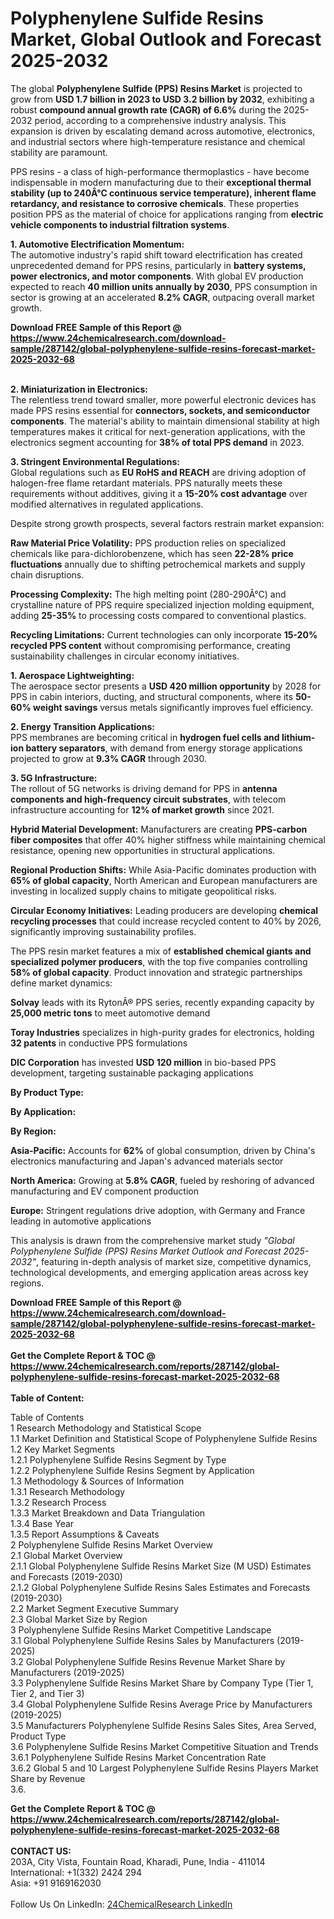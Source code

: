 <h1>Polyphenylene Sulfide Resins Market, Global Outlook and Forecast 2025-2032</h1><p>The global <strong>Polyphenylene Sulfide (PPS) Resins Market</strong> is projected to grow from <strong>USD 1.7 billion in 2023 to USD 3.2 billion by 2032</strong>, exhibiting a robust <strong>compound annual growth rate (CAGR) of 6.6%</strong> during the 2025-2032 period, according to a comprehensive industry analysis. This expansion is driven by escalating demand across automotive, electronics, and industrial sectors where high-temperature resistance and chemical stability are paramount.</p><p>PPS resins - a class of high-performance thermoplastics - have become indispensable in modern manufacturing due to their <strong>exceptional thermal stability (up to 240Â°C continuous service temperature), inherent flame retardancy, and resistance to corrosive chemicals</strong>. These properties position PPS as the material of choice for applications ranging from <strong>electric vehicle components to industrial filtration systems</strong>.</p><p><strong>1. Automotive Electrification Momentum:</strong><br>
The automotive industry's rapid shift toward electrification has created unprecedented demand for PPS resins, particularly in <strong>battery systems, power electronics, and motor components</strong>. With global EV production expected to reach <strong>40 million units annually by 2030</strong>, PPS consumption in sector is growing at an accelerated <strong>8.2% CAGR</strong>, outpacing overall market growth.</p><div><b>Download FREE Sample of this Report @ 
            <a href="https://www.24chemicalresearch.com/download-sample/287142/global-polyphenylene-sulfide-resins-forecast-market-2025-2032-68">
            https://www.24chemicalresearch.com/download-sample/287142/global-polyphenylene-sulfide-resins-forecast-market-2025-2032-68</a></b></div><br><p><strong>2. Miniaturization in Electronics:</strong><br>
The relentless trend toward smaller, more powerful electronic devices has made PPS resins essential for <strong>connectors, sockets, and semiconductor components</strong>. The material's ability to maintain dimensional stability at high temperatures makes it critical for next-generation applications, with the electronics segment accounting for <strong>38% of total PPS demand</strong> in 2023.</p><p><strong>3. Stringent Environmental Regulations:</strong><br>
Global regulations such as <strong>EU RoHS and REACH</strong> are driving adoption of halogen-free flame retardant materials. PPS naturally meets these requirements without additives, giving it a <strong>15-20% cost advantage</strong> over modified alternatives in regulated applications.</p><p>Despite strong growth prospects, several factors restrain market expansion:</p><p><strong>Raw Material Price Volatility:</strong> PPS production relies on specialized chemicals like para-dichlorobenzene, which has seen <strong>22-28% price fluctuations</strong> annually due to shifting petrochemical markets and supply chain disruptions.</p><p><strong>Processing Complexity:</strong> The high melting point (280-290Â°C) and crystalline nature of PPS require specialized injection molding equipment, adding <strong>25-35%</strong> to processing costs compared to conventional plastics.</p><p><strong>Recycling Limitations:</strong> Current technologies can only incorporate <strong>15-20% recycled PPS content</strong> without compromising performance, creating sustainability challenges in circular economy initiatives.</p><p><strong>1. Aerospace Lightweighting:</strong><br>
The aerospace sector presents a <strong>USD 420 million opportunity</strong> by 2028 for PPS in cabin interiors, ducting, and structural components, where its <strong>50-60% weight savings</strong> versus metals significantly improves fuel efficiency.</p><p><strong>2. Energy Transition Applications:</strong><br>
PPS membranes are becoming critical in <strong>hydrogen fuel cells and lithium-ion battery separators</strong>, with demand from energy storage applications projected to grow at <strong>9.3% CAGR</strong> through 2030.</p><p><strong>3. 5G Infrastructure:</strong><br>
The rollout of 5G networks is driving demand for PPS in <strong>antenna components and high-frequency circuit substrates</strong>, with telecom infrastructure accounting for <strong>12% of market growth</strong> since 2021.</p><p><strong>Hybrid Material Development:</strong> Manufacturers are creating <strong>PPS-carbon fiber composites</strong> that offer 40% higher stiffness while maintaining chemical resistance, opening new opportunities in structural applications.</p><p><strong>Regional Production Shifts:</strong> While Asia-Pacific dominates production with <strong>65% of global capacity</strong>, North American and European manufacturers are investing in localized supply chains to mitigate geopolitical risks.</p><p><strong>Circular Economy Initiatives:</strong> Leading producers are developing <strong>chemical recycling processes</strong> that could increase recycled content to 40% by 2026, significantly improving sustainability profiles.</p><p>The PPS resin market features a mix of <strong>established chemical giants and specialized polymer producers</strong>, with the top five companies controlling <strong>58% of global capacity</strong>. Product innovation and strategic partnerships define market dynamics:</p><p><strong>Solvay</strong> leads with its RytonÂ® PPS series, recently expanding capacity by <strong>25,000 metric tons</strong> to meet automotive demand</p><p><strong>Toray Industries</strong> specializes in high-purity grades for electronics, holding <strong>32 patents</strong> in conductive PPS formulations</p><p><strong>DIC Corporation</strong> has invested <strong>USD 120 million</strong> in bio-based PPS development, targeting sustainable packaging applications</p><p><strong>By Product Type:</strong></p><p><strong>By Application:</strong></p><p><strong>By Region:</strong></p><p><strong>Asia-Pacific:</strong> Accounts for <strong>62%</strong> of global consumption, driven by China's electronics manufacturing and Japan's advanced materials sector</p><p><strong>North America:</strong> Growing at <strong>5.8% CAGR</strong>, fueled by reshoring of advanced manufacturing and EV component production</p><p><strong>Europe:</strong> Stringent regulations drive adoption, with Germany and France leading in automotive applications</p><p>This analysis is drawn from the comprehensive market study <em>"Global Polyphenylene Sulfide (PPS) Resins Market Outlook and Forecast 2025-2032"</em>, featuring in-depth analysis of market size, competitive dynamics, technological developments, and emerging application areas across key regions.</p><div><b>Download FREE Sample of this Report @ 
            <a href="https://www.24chemicalresearch.com/download-sample/287142/global-polyphenylene-sulfide-resins-forecast-market-2025-2032-68">
            https://www.24chemicalresearch.com/download-sample/287142/global-polyphenylene-sulfide-resins-forecast-market-2025-2032-68</a></b></div><br><div><b>Get the Complete Report & TOC @ 
            <a href="https://www.24chemicalresearch.com/reports/287142/global-polyphenylene-sulfide-resins-forecast-market-2025-2032-68">
            https://www.24chemicalresearch.com/reports/287142/global-polyphenylene-sulfide-resins-forecast-market-2025-2032-68</a></b></div><br>
            <b>Table of Content:</b><p>Table of Contents<br />
1 Research Methodology and Statistical Scope<br />
1.1 Market Definition and Statistical Scope of Polyphenylene Sulfide Resins<br />
1.2 Key Market Segments<br />
1.2.1 Polyphenylene Sulfide Resins Segment by Type<br />
1.2.2 Polyphenylene Sulfide Resins Segment by Application<br />
1.3 Methodology & Sources of Information<br />
1.3.1 Research Methodology<br />
1.3.2 Research Process<br />
1.3.3 Market Breakdown and Data Triangulation<br />
1.3.4 Base Year<br />
1.3.5 Report Assumptions & Caveats<br />
2 Polyphenylene Sulfide Resins Market Overview<br />
2.1 Global Market Overview<br />
2.1.1 Global Polyphenylene Sulfide Resins Market Size (M USD) Estimates and Forecasts (2019-2030)<br />
2.1.2 Global Polyphenylene Sulfide Resins Sales Estimates and Forecasts (2019-2030)<br />
2.2 Market Segment Executive Summary<br />
2.3 Global Market Size by Region<br />
3 Polyphenylene Sulfide Resins Market Competitive Landscape<br />
3.1 Global Polyphenylene Sulfide Resins Sales by Manufacturers (2019-2025)<br />
3.2 Global Polyphenylene Sulfide Resins Revenue Market Share by Manufacturers (2019-2025)<br />
3.3 Polyphenylene Sulfide Resins Market Share by Company Type (Tier 1, Tier 2, and Tier 3)<br />
3.4 Global Polyphenylene Sulfide Resins Average Price by Manufacturers (2019-2025)<br />
3.5 Manufacturers Polyphenylene Sulfide Resins Sales Sites, Area Served, Product Type<br />
3.6 Polyphenylene Sulfide Resins Market Competitive Situation and Trends<br />
3.6.1 Polyphenylene Sulfide Resins Market Concentration Rate<br />
3.6.2 Global 5 and 10 Largest Polyphenylene Sulfide Resins Players Market Share by Revenue<br />
3.6.</p><div><b>Get the Complete Report & TOC @ 
            <a href="https://www.24chemicalresearch.com/reports/287142/global-polyphenylene-sulfide-resins-forecast-market-2025-2032-68">
            https://www.24chemicalresearch.com/reports/287142/global-polyphenylene-sulfide-resins-forecast-market-2025-2032-68</a></b></div><br><b>CONTACT US:</b><br>
            203A, City Vista, Fountain Road, Kharadi, Pune, India - 411014<br>
            International: +1(332) 2424 294<br>
            Asia: +91 9169162030 <br><br>
            Follow Us On LinkedIn: <a href="https://www.linkedin.com/company/24chemicalresearch/">24ChemicalResearch LinkedIn</a>
